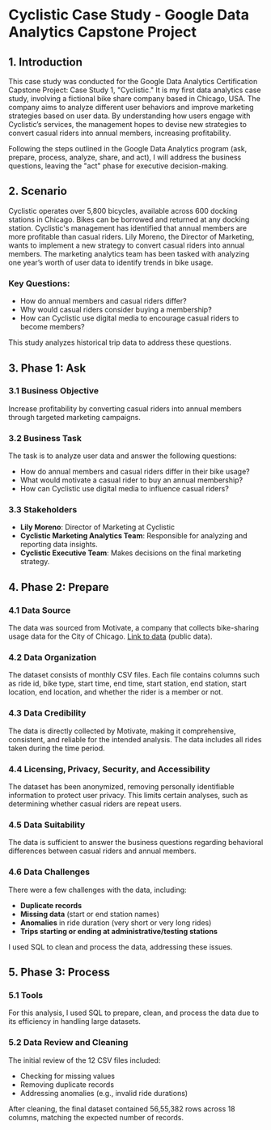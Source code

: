# Cyclistic Case Study - Google Data Analytics Capstone Project

## 1. Introduction
This case study was conducted for the Google Data Analytics Certification Capstone Project: Case Study 1, "Cyclistic." It is my first data analytics case study, involving a fictional bike share company based in Chicago, USA. The company aims to analyze different user behaviors and improve marketing strategies based on user data. By understanding how users engage with Cyclistic’s services, the management hopes to devise new strategies to convert casual riders into annual members, increasing profitability. 

Following the steps outlined in the Google Data Analytics program (ask, prepare, process, analyze, share, and act), I will address the business questions, leaving the "act" phase for executive decision-making.

## 2. Scenario
Cyclistic operates over 5,800 bicycles, available across 600 docking stations in Chicago. Bikes can be borrowed and returned at any docking station. Cyclistic's management has identified that annual members are more profitable than casual riders. Lily Moreno, the Director of Marketing, wants to implement a new strategy to convert casual riders into annual members. The marketing analytics team has been tasked with analyzing one year’s worth of user data to identify trends in bike usage.

### Key Questions:
- How do annual members and casual riders differ?
- Why would casual riders consider buying a membership?
- How can Cyclistic use digital media to encourage casual riders to become members?

This study analyzes historical trip data to address these questions.

## 3. Phase 1: Ask

### 3.1 Business Objective
Increase profitability by converting casual riders into annual members through targeted marketing campaigns.

### 3.2 Business Task
The task is to analyze user data and answer the following questions:
- How do annual members and casual riders differ in their bike usage?
- What would motivate a casual rider to buy an annual membership?
- How can Cyclistic use digital media to influence casual riders?

### 3.3 Stakeholders
- **Lily Moreno**: Director of Marketing at Cyclistic
- **Cyclistic Marketing Analytics Team**: Responsible for analyzing and reporting data insights.
- **Cyclistic Executive Team**: Makes decisions on the final marketing strategy.

## 4. Phase 2: Prepare

### 4.1 Data Source
The data was sourced from Motivate, a company that collects bike-sharing usage data for the City of Chicago. [Link to data](https://www.divvybikes.com/system-data) (public data).

### 4.2 Data Organization
The dataset consists of monthly CSV files. Each file contains columns such as ride id, bike type, start time, end time, start station, end station, start location, end location, and whether the rider is a member or not.

### 4.3 Data Credibility
The data is directly collected by Motivate, making it comprehensive, consistent, and reliable for the intended analysis. The data includes all rides taken during the time period.

### 4.4 Licensing, Privacy, Security, and Accessibility
The dataset has been anonymized, removing personally identifiable information to protect user privacy. This limits certain analyses, such as determining whether casual riders are repeat users.

### 4.5 Data Suitability
The data is sufficient to answer the business questions regarding behavioral differences between casual riders and annual members.

### 4.6 Data Challenges
There were a few challenges with the data, including:
- **Duplicate records**
- **Missing data** (start or end station names)
- **Anomalies** in ride duration (very short or very long rides)
- **Trips starting or ending at administrative/testing stations**

I used SQL to clean and process the data, addressing these issues.

## 5. Phase 3: Process

### 5.1 Tools
For this analysis, I used SQL to prepare, clean, and process the data due to its efficiency in handling large datasets.

### 5.2 Data Review and Cleaning
The initial review of the 12 CSV files included:
- Checking for missing values
- Removing duplicate records
- Addressing anomalies (e.g., invalid ride durations)

After cleaning, the final dataset contained 56,55,382 rows across 18 columns, matching the expected number of records.
